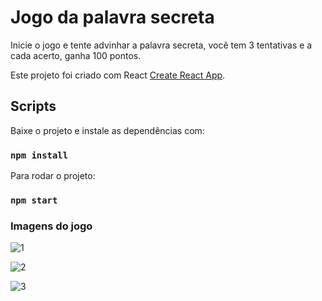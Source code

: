 # Jogo da palavra secreta

Inicie o jogo e tente advinhar a palavra secreta, você tem 3 tentativas e a cada acerto, ganha 100 pontos.

Este projeto foi criado com React [Create React App](https://github.com/facebook/create-react-app).

## Scripts

Baixe o projeto e instale as dependências com:

### `npm install`

Para rodar o projeto:

### `npm start`

### Imagens do jogo

![1](https://user-images.githubusercontent.com/30435099/230235569-e833234c-b2f6-4bb7-9d51-d9073177a55e.png)

![2](https://user-images.githubusercontent.com/30435099/230236210-3aea7c3a-a69d-4f9c-b94b-324487cdf91b.png)

![3](https://user-images.githubusercontent.com/30435099/230236244-1461eee9-6454-4d92-af5e-e32751b766bb.png)


